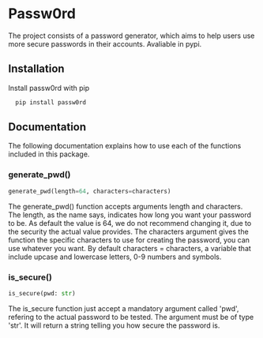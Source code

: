 # Passw0rd

The project consists of a password generator, which aims to help users use
more secure passwords in their accounts. Avaliable in pypi.

## Installation

Install passw0rd with pip

```bash
  pip install passw0rd
```

## Documentation

The following documentation explains how to use each of the functions
included in this package.

### generate_pwd()

```python
generate_pwd(length=64, characters=characters)
```

The generate_pwd() function accepts arguments length and characters. The length, as
the name says, indicates how long you want your password to be. As default the value
is 64, we do not recommend changing it, due to the security the actual value provides.
The characters argument gives the function the specific characters to use for creating
the password, you can use whatever you want. By default characters = characters,
a variable that include upcase and lowercase letters, 0-9 numbers and symbols.

### is_secure()

```python
is_secure(pwd: str)
```

The is_secure function just accept a mandatory argument called 'pwd', refering to the
actual password to be tested. The argument must be of type 'str'. It will return a string
telling you how secure the password is.

